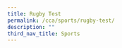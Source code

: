 ```yaml
---
title: Rugby Test
permalink: /cca/sports/rugby-test/
description: ""
third_nav_title: Sports
---
```

